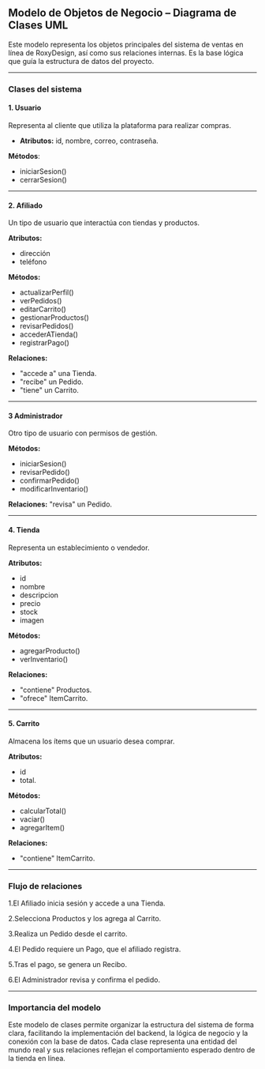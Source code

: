 ## Modelo de Objetos de Negocio – Diagrama de Clases UML

Este modelo representa los objetos principales del sistema de ventas en línea de RoxyDesign, así como sus relaciones internas. Es la base lógica que guía la estructura de datos del proyecto.

---

### Clases del sistema

#### 1. Usuario
Representa al cliente que utiliza la plataforma para realizar compras.  

- **Atributos:** id, nombre, correo, contraseña.

**Métodos**:
-  iniciarSesion()
-  cerrarSesion()

---

#### 2. Afiliado
Un tipo de usuario que interactúa con tiendas y productos.

**Atributos:**
- dirección
- teléfono

**Métodos:**
- actualizarPerfil()
- verPedidos()
- editarCarrito()
- gestionarProductos()
- revisarPedidos()
- accederATienda()
- registrarPago()

**Relaciones:**

- "accede a" una Tienda.
- "recibe" un Pedido.
- "tiene" un Carrito.

---

#### 3 Administrador
Otro tipo de usuario con permisos de gestión.

**Métodos:** 
- iniciarSesion()
- revisarPedido()
- confirmarPedido()
-  modificarInventario()

**Relaciones:**
"revisa" un Pedido.

---

#### 4. Tienda


Representa un establecimiento o vendedor.

**Atributos:**
- id
- nombre
- descripcion
- precio
- stock
- imagen
  
**Métodos:**

- agregarProducto()
- verInventario()


**Relaciones:**

- "contiene" Productos.
- "ofrece" ItemCarrito.

---

#### 5. Carrito
Almacena los ítems que un usuario desea comprar.

**Atributos:**

- id
- total.

**Métodos:**
- calcularTotal()
- vaciar()
- agregarItem()
  
**Relaciones:**
- "contiene" ItemCarrito.

---

### Flujo de relaciones

1.El Afiliado inicia sesión y accede a una Tienda.

2.Selecciona Productos y los agrega al Carrito.

3.Realiza un Pedido desde el carrito.

4.El Pedido requiere un Pago, que el afiliado registra.

5.Tras el pago, se genera un Recibo.

6.El Administrador revisa y confirma el pedido.

---

### Importancia del modelo

Este modelo de clases permite organizar la estructura del sistema de forma clara, facilitando la implementación del backend, la lógica de negocio y la conexión con la base de datos. Cada clase representa una entidad del mundo real y sus relaciones reflejan el comportamiento esperado dentro de la tienda en línea.
